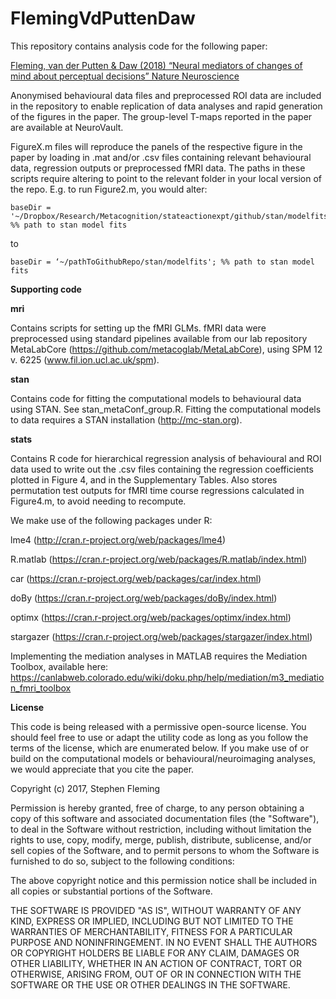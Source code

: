 # FlemingVdPuttenDaw

This repository contains analysis code for the following paper:

<a href="http://rdcu.be/ISpH">Fleming, van der Putten & Daw (2018) “Neural mediators of changes of mind about perceptual decisions” Nature Neuroscience</a>

Anonymised behavioural data files and preprocessed ROI data are included in the repository to enable replication of data analyses and rapid generation of the figures in the paper. The group-level T-maps reported in the paper are available at NeuroVault.

FigureX.m files will reproduce the panels of the respective figure in the paper by loading in .mat and/or .csv files containing relevant behavioural data, regression outputs or preprocessed fMRI data. The paths in these scripts require altering to point to the relevant folder in your local version of the repo. E.g. to run Figure2.m, you would alter:

```
baseDir = '~/Dropbox/Research/Metacognition/stateactionexpt/github/stan/modelfits'; %% path to stan model fits
```

to 

```
baseDir = ‘~/pathToGithubRepo/stan/modelfits'; %% path to stan model fits
```

**Supporting code**

**mri**

Contains scripts for setting up the fMRI GLMs. fMRI data were preprocessed using standard pipelines available from our lab repository MetaLabCore (https://github.com/metacoglab/MetaLabCore), using SPM 12 v. 6225 (www.fil.ion.ucl.ac.uk/spm). 

**stan**

Contains code for fitting the computational models to behavioural data using STAN. See stan_metaConf_group.R.
Fitting the computational models to data requires a STAN installation (http://mc-stan.org).

**stats**

Contains R code for hierarchical regression analysis of behavioural and ROI data used to write out the .csv files containing the regression coefficients plotted in Figure 4, and in the Supplementary Tables. Also stores permutation test outputs for fMRI time course regressions calculated in Figure4.m, to avoid needing to recompute.

We make use of the following packages under R:

lme4 (http://cran.r-project.org/web/packages/lme4)

R.matlab (https://cran.r-project.org/web/packages/R.matlab/index.html)

car (https://cran.r-project.org/web/packages/car/index.html)

doBy (https://cran.r-project.org/web/packages/doBy/index.html)

optimx (https://cran.r-project.org/web/packages/optimx/index.html)

stargazer (https://cran.r-project.org/web/packages/stargazer/index.html)

Implementing the mediation analyses in MATLAB requires the Mediation Toolbox, available here:
https://canlabweb.colorado.edu/wiki/doku.php/help/mediation/m3_mediation_fmri_toolbox

**License**

This code is being released with a permissive open-source license. You should feel free to use or adapt the utility code as long as you follow the terms of the license, which are enumerated below. If you make use of or build on the computational models or behavioural/neuroimaging analyses, we would appreciate that you cite the paper.

Copyright (c) 2017, Stephen Fleming

Permission is hereby granted, free of charge, to any person obtaining a copy
of this software and associated documentation files (the "Software"), to deal
in the Software without restriction, including without limitation the rights
to use, copy, modify, merge, publish, distribute, sublicense, and/or sell
copies of the Software, and to permit persons to whom the Software is
furnished to do so, subject to the following conditions:

The above copyright notice and this permission notice shall be included in all
copies or substantial portions of the Software.

THE SOFTWARE IS PROVIDED "AS IS", WITHOUT WARRANTY OF ANY KIND, EXPRESS OR
IMPLIED, INCLUDING BUT NOT LIMITED TO THE WARRANTIES OF MERCHANTABILITY,
FITNESS FOR A PARTICULAR PURPOSE AND NONINFRINGEMENT. IN NO EVENT SHALL THE
AUTHORS OR COPYRIGHT HOLDERS BE LIABLE FOR ANY CLAIM, DAMAGES OR OTHER
LIABILITY, WHETHER IN AN ACTION OF CONTRACT, TORT OR OTHERWISE, ARISING FROM,
OUT OF OR IN CONNECTION WITH THE SOFTWARE OR THE USE OR OTHER DEALINGS IN THE
SOFTWARE.
